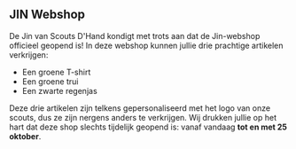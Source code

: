 ## JIN Webshop

De Jin van Scouts D'Hand kondigt met trots aan dat de Jin-webshop officieel geopend is! In deze webshop kunnen jullie drie prachtige artikelen verkrijgen:

* Een groene T-shirt
* Een groene trui
* Een zwarte regenjas

Deze drie artikelen zijn telkens gepersonaliseerd met het logo van onze scouts, dus ze zijn nergens anders te verkrijgen. Wij drukken jullie op het hart dat deze shop slechts tijdelijk geopend is: vanaf vandaag **tot en met 25 oktober**.
